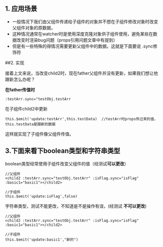 ## 1. 应用场景

- 一般情况下我们由父组件传递给子组件的对象并不想在子组件修改对象时改变父组件对象的原数据。
- 这种情况通常在watcher时是使用深度克隆对象供子组件使用，避免某些在数据改变时渲染bug问题（props引用问题文章中有提到）
- 但是有一些特殊的得情况需要更新父组件中的数据。这就是下面要说 .sync修饰符

##2. 实现

接着上文来说，当改变child2时，现在father父组件并没有更新，如果我们想让他跟新怎么办呢？

**在father传值时**

```
:testArr.sync="testObj.testArr
```

在子组件child2中更新

```
this.$emit('update:testArr',this.testData)  //testArr时props传过来的值，this.testData是跟新的数据
```



这样就实现了子组件像父组件传值。



## 3.下面来看下boolean类型和字符串类型

boolean类型经常使用子组件改变父组件的值（经测试**可以更改**）

```
//父组件 
<child2 :testArr.sync="testObj.testArr" :isFlag.sync="isFlag" :basic1="basic1"></child2>

//子组件
this.$emit('update:isFlag',false)
```

字符串类型，测试不能更改，不知道是不是操作有误，(经测试 **不可以更改**)

```
//父组件 
<child2 :testArr.sync="testObj.testArr" :isFlag.sync="isFlag" :basic1="basic1"></child2>

//子组件
this.$emit('update:basic1',"新的")
```

